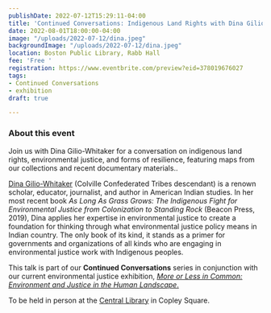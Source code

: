 ```yaml
---
publishDate: 2022-07-12T15:29:11-04:00
title: 'Continued Conversations: Indigenous Land Rights with Dina Gilio-Whitaker'
date: 2022-08-01T18:00:00-04:00
image: "/uploads/2022-07-12/dina.jpeg"
backgroundImage: "/uploads/2022-07-12/dina.jpeg"
location: Boston Public Library, Rabb Hall
fee: 'Free '
registration: https://www.eventbrite.com/preview?eid=378019676027
tags:
- Continued Conversations
- exhibition
draft: true

---
```

### About this event

Join us with Dina Gilio-Whitaker for a conversation on indigenous land rights, environmental justice, and forms of resilience, featuring maps from our collections and recent documentary materials..

 [Dina Gilio-Whitaker](https://dgwconsulting.org/#bio) (Colville Confederated Tribes descendant) is a renown scholar, educator, journalist, and author in American Indian studies. In her most recent book _As Long As Grass Grows: The Indigenous Fight for Environmental Justice from Colonization to Standing Rock_ (Beacon Press, 2019), Dina applies her expertise in environmental justice to create a foundation for thinking through what environmental justice policy means in Indian country. The only book of its kind, it stands as a primer for governments and organizations of all kinds who are engaging in environmental justice work with Indigenous peoples.

This talk is part of our **Continued Conversations** series in conjunction with our current environmental justice exhibition, [_More or Less in Common: Environment and Justice in the Human Landscape_.](https://www.leventhalmap.org/digital-exhibitions/more-or-less-in-common/)

To be held in person at the [Central Library](https://www.bpl.org/locations/3/) in Copley Square.